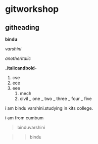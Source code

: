 # gitworkshop
## githeading

**bindu**

*varshini*

_anotheritalic_

_**italicandbold**-

1. cse
2. ece
3. eee
    1. mech
    2. civil
_ one
_ two
     _ three
    _ four
_ five        
        
i am  bindu varshini.studying in kits college.

i am from cumbum
>binduvarshini

>>bindu

